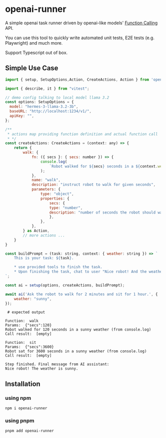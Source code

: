 # openai-runner

A simple openai task runner driven by openai-like models' [Function Calling](https://platform.openai.com/docs/guides/function-calling) API.

You can use this tool to quickly write automated unit tests, E2E tests (e.g. Playwright) and much more.

Support Typescript out of box.

## Simple Use Case

```javascript
import { setup, SetupOptions,Action, CreateActions, Action } from 'openai-runner';

import { describe, it } from "vitest";

// demo config talking to local model llama 3.2
const options: SetupOptions = {
  model: "hermes-3-llama-3.2-3b",
  baseURL: "http://localhost:1234/v1/",
  apiKey: "",
};

/**
 * actions map providing function definition and actual function call
 * */
const createActions: CreateActions = (context: any) => {
    return {
        walk: {
            fn: ({ secs }: { secs: number }) => {
                console.log(
                    `Robot walked for ${secs} seconds in a ${context.weather} weather`
                );
            },
            name: "walk",
            description: "instruct robot to walk for given seconds",
            parameters: {
                type: "object",
                properties: {
                    secs: {
                    type: "number",
                    description: "number of seconds the robot should walk",
                    },
                },
            },
        } as Action,
        // more actions ...
    }
}

const buildPrompt = (task: string, context: { weather: string }) => `
    This is your task: ${task}.

    * use provided tools to finish the task.
    * Upon finishing the task, chat to user "Nice robot! And the weather is ${context.weather}" as the final message without saying anything else.
`;

const ai = setup(options, createActions, buildPrompt);

await ai('Ask the robot to walk for 2 minutes and sit for 1 hour.', {
    weather: "sunny",
});

```

```shell
 # expected output

Function:  walk
Params:  {"secs":120}
Robot walked for 120 seconds in a sunny weather (from console.log)
Call result:  [empty]

Function:  sit
Params:  {"secs":3600}
Robot sat for 3600 seconds in a sunny weather (from console.log)
Call result:  [empty]

Step finished. Final message from AI assistant:
Nice robot! The weather is sunny.

```

## Installation

### using npm

```shell
npm i openai-runner
```

### using pnpm

```shell
pnpm add openai-runner
```
